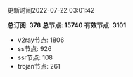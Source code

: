 更新时间2022-07-22 03:01:42

**总订阅: 378**
**总节点: 15740**
**有效节点: 3101**
- v2ray节点: 1806
- ss节点: 926
- ssr节点: 108
- trojan节点: 261
